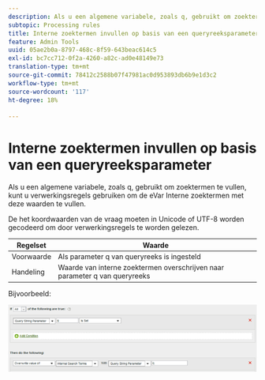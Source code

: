 ```yaml
---
description: Als u een algemene variabele, zoals q, gebruikt om zoektermen te vullen, kunt u verwerkingsregels gebruiken om de eVar Interne zoektermen met deze waarden te vullen.
subtopic: Processing rules
title: Interne zoektermen invullen op basis van een queryreeksparameter
feature: Admin Tools
uuid: 05ae2b0a-8797-468c-8f59-643beac614c5
exl-id: bc7cc712-0f2a-4260-a82c-ad0e48149e73
translation-type: tm+mt
source-git-commit: 78412c2588b07f47981ac0d953893db6b9e1d3c2
workflow-type: tm+mt
source-wordcount: '117'
ht-degree: 18%

---
```


# Interne zoektermen invullen op basis van een queryreeksparameter

Als u een algemene variabele, zoals q, gebruikt om zoektermen te vullen, kunt u verwerkingsregels gebruiken om de eVar Interne zoektermen met deze waarden te vullen.

De het koordwaarden van de vraag moeten in Unicode of UTF-8 worden gecodeerd om door verwerkingsregels te worden gelezen.

| Regelset | Waarde |
|---|---|
| Voorwaarde | Als parameter q van queryreeks is ingesteld |
| Handeling | Waarde van interne zoektermen overschrijven naar parameter q van queryreeks |

Bijvoorbeeld:

![](assets/populate-internal-search-terms.png)
